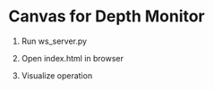 # Canvas for Depth Monitor

1. Run ws_server.py

2. Open index.html in browser

3. Visualize operation
